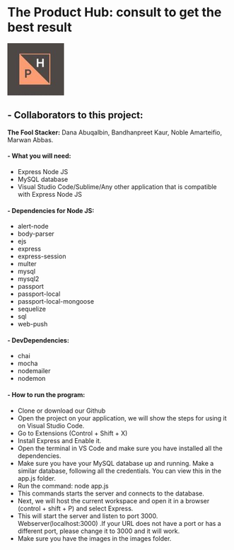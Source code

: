 # The Product Hub: consult to get the best result
![alt text](https://github.com/WSU-4110/The-Product-Hub/blob/master/images/logo1.jpeg "Logo")
## - Collaborators to this project:
**The Fool Stacker:**
Dana Abuqalbin, Bandhanpreet Kaur, Noble Amarteifio, Marwan Abbas.

#### - What you will need:

- Express Node JS
- MySQL database
- Visual Studio Code/Sublime/Any other application that is compatible with Express Node JS

#### - Dependencies for Node JS:

- alert-node
- body-parser
- ejs
- express
- express-session
- multer
- mysql
- mysql2
- passport
- passport-local
- passport-local-mongoose
- sequelize
- sql
- web-push

#### - DevDependencies:

- chai
- mocha
- nodemailer
- nodemon

#### - How to run the program:

- Clone or download our Github
- Open the project on your application, we will show the steps for using it on Visual Studio Code.
- Go to Extensions (Control + Shift + X)
- Install Express and Enable it.
- Open the terminal in VS Code and make sure you have installed all the dependencies.
- Make sure you have your MySQL database up and running. Make a similar database, following all the credentials. You can view this in the app.js folder.
- Run the command: node app.js
- This commands starts the server and connects to the database.
- Next, we will host the current workspace and open it in a browser (control + shift + P) and select Express.
- This will start the server and listen to port 3000. Webserver(localhost:3000) .If your URL does not have a port or has a different port, please change it to 3000 and it will work.
- Make sure you have the images in the images folder.

